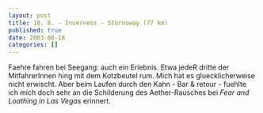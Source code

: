 ```yaml
---
layout: post
title: 18. 8. - Inverness - Stornoway (77 km)
published: true
date: 2003-08-18
categories: []
---
```

<p>Faehre fahren bei Seegang: auch ein Erlebnis. Etwa jedeR dritte der MitfahrerInnen hing mit dem Kotzbeutel rum. Mich hat es gluecklicherweise nicht erwischt. Aber beim Laufen durch den Kahn - Bar &amp; retour - fuehlte ich mich doch sehr an die Schilderung des Aether-Rausches bei <i>Fear and Loathing in Las Vegas</i> erinnert.</p>
